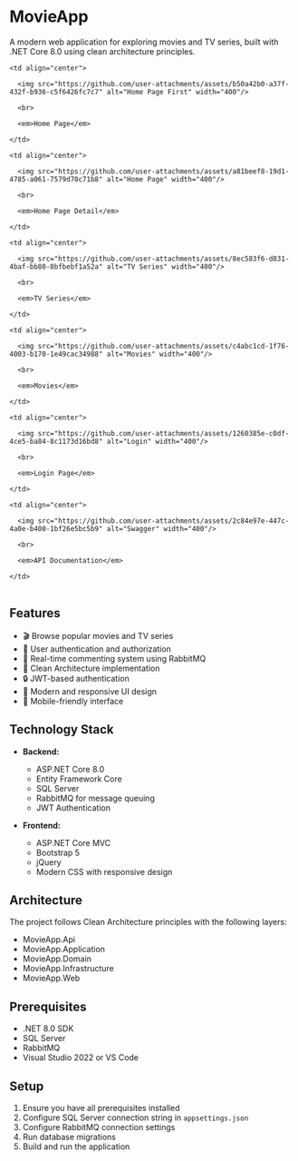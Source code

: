 # MovieApp

A modern web application for exploring movies and TV series, built with .NET Core 8.0 using clean architecture principles.

<table>

  <tr>

    <td align="center">

      <img src="https://github.com/user-attachments/assets/b50a42b0-a37f-432f-b936-c5f6426fc7c7" alt="Home Page First" width="400"/>

      <br>

      <em>Home Page</em>

    </td>

    <td align="center">

      <img src="https://github.com/user-attachments/assets/a81beef8-19d1-4785-a061-7579d70c71b8" alt="Home Page" width="400"/>

      <br>

      <em>Home Page Detail</em>

    </td>

  </tr>

  <tr>

    <td align="center">

      <img src="https://github.com/user-attachments/assets/8ec583f6-d831-4baf-bb80-8bfbebf1a52a" alt="TV Series" width="400"/>

      <br>

      <em>TV Series</em>

    </td>

    <td align="center">

      <img src="https://github.com/user-attachments/assets/c4abc1cd-1f76-4003-b170-1e49cac34988" alt="Movies" width="400"/>

      <br>

      <em>Movies</em>

    </td>

  </tr>

  <tr>

    <td align="center">

      <img src="https://github.com/user-attachments/assets/1260385e-c0df-4ce5-ba84-8c1173d16bd8" alt="Login" width="400"/>

      <br>

      <em>Login Page</em>

    </td>

    <td align="center">

      <img src="https://github.com/user-attachments/assets/2c84e97e-447c-4a0e-b400-1bf26e5bc5b9" alt="Swagger" width="400"/>

      <br>

      <em>API Documentation</em>

    </td>

  </tr>

</table>



## Features

- 🎬 Browse popular movies and TV series
- 👥 User authentication and authorization
- 💬 Real-time commenting system using RabbitMQ
- 🎯 Clean Architecture implementation
- 🔒 JWT-based authentication
- 🎨 Modern and responsive UI design
- 📱 Mobile-friendly interface

## Technology Stack

- **Backend:**
  - ASP.NET Core 8.0
  - Entity Framework Core
  - SQL Server
  - RabbitMQ for message queuing
  - JWT Authentication

- **Frontend:**
  - ASP.NET Core MVC
  - Bootstrap 5
  - jQuery
  - Modern CSS with responsive design

## Architecture

The project follows Clean Architecture principles with the following layers:
- MovieApp.Api
- MovieApp.Application
- MovieApp.Domain
- MovieApp.Infrastructure
- MovieApp.Web

## Prerequisites

- .NET 8.0 SDK
- SQL Server
- RabbitMQ
- Visual Studio 2022 or VS Code

## Setup

1. Ensure you have all prerequisites installed
2. Configure SQL Server connection string in `appsettings.json`
3. Configure RabbitMQ connection settings
4. Run database migrations
5. Build and run the application

